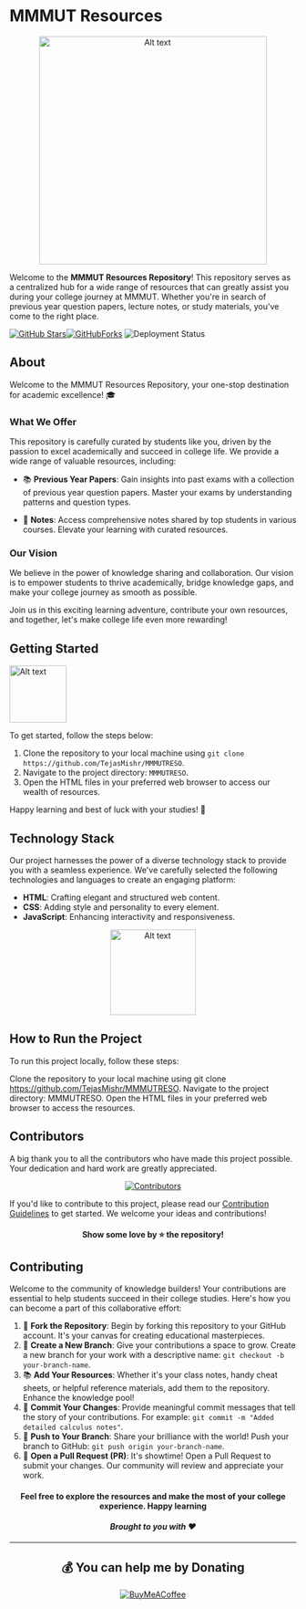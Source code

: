 # MMMUT Resources
<div align="center">
  <img src="https://i0.wp.com/norklan.app/wp-content/uploads/2022/09/102926-support.gif?fit=640%2C640&ssl=1" alt="Alt text" height="400px" width="400" >
</div>

Welcome to the **MMMUT Resources Repository**! This repository serves as a centralized hub for a wide range of resources that can greatly assist you during your college journey at MMMUT. Whether you're in search of previous year question papers, lecture notes, or study materials, you've come to the right place.

[![GitHub Stars](https://img.shields.io/github/stars/TejasMishr/MMMUTRESO?style=social)](https://github.com/TejasMishr/MMMUTRESO/stargazers)[![GitHubForks](https://img.shields.io/github/forks/TejasMishr/MMMUTRESO?style=social)](https://github.com/TejasMishr/MMMUTRESO/network/members) ![Deployment Status](https://img.shields.io/badge/Deployment-Pending-yellow)



## About 

Welcome to the MMMUT Resources Repository, your one-stop destination for academic excellence! 🎓

### What We Offer

This repository is carefully curated by students like you, driven by the passion to excel academically and succeed in college life. We provide a wide range of valuable resources, including:

- 📚 **Previous Year Papers**: Gain insights into past exams with a collection of previous year question papers. Master your exams by understanding patterns and question types.

- 📖 **Notes**: Access comprehensive notes shared by top students in various courses. Elevate your learning with curated resources.


### Our Vision

We believe in the power of knowledge sharing and collaboration. Our vision is to empower students to thrive academically, bridge knowledge gaps, and make your college journey as smooth as possible.

Join us in this exciting learning adventure, contribute your own resources, and together, let's make college life even more rewarding!


  ## Getting Started 
  <div align="left">
  <img src="https://cdn.dribbble.com/users/750408/screenshots/3543947/media/30f32ab9f5f3d9f096a7e407252b65cc.gif" alt="Alt text" height="100px">
  </div>







To get started, follow the steps below:

1. Clone the repository to your local machine using `git clone https://github.com/TejasMishr/MMMUTRESO`.
2. Navigate to the project directory: `MMMUTRESO`.
3. Open the HTML files in your preferred web browser to access our wealth of resources.

Happy learning and best of luck with your studies! 🌟

 ## Technology Stack



Our project harnesses the power of a diverse technology stack to provide you with a seamless experience. We've carefully selected the following technologies and languages to create an engaging platform:

- **HTML**: Crafting elegant and structured web content.
- **CSS**: Adding style and personality to every element.
- **JavaScript**: Enhancing interactivity and responsiveness.
  
 <div align="center">
   <img src="https://wallpapercave.com/dwp1x/wp7833918.jpg" alt="Alt text" height="150px">
  </div>

## How to Run the Project

To run this project locally, follow these steps:

Clone the repository to your local machine using git clone https://github.com/TejasMishr/MMMUTRESO.
Navigate to the project directory: MMMUTRESO.
Open the HTML files in your preferred web browser to access the resources.



## Contributors

A big thank you to all the contributors who have made this project possible. Your dedication and hard work are greatly appreciated.

<div align="center">
  <a href="https://github.com/TejasMishr/MMMUTRESO/graphs/contributors">
    <img src="https://contrib.rocks/image?repo=TejasMishr/MMMUTRESO" alt="Contributors">
  </a>
</div>

If you'd like to contribute to this project, please read our [Contribution Guidelines](CONTRIBUTING.md) to get started. We welcome your ideas and contributions!
<div align="center">
    <h4 align="center">Show some love by ⭐️ the repository!</h4>
</div>

## Contributing

Welcome to the community of knowledge builders! Your contributions are essential to help students succeed in their college studies. Here's how you can become a part of this collaborative effort:

1. 🍴 **Fork the Repository**: Begin by forking this repository to your GitHub account. It's your canvas for creating educational masterpieces.
2. 🌱 **Create a New Branch**: Give your contributions a space to grow. Create a new branch for your work with a descriptive name: `git checkout -b your-branch-name`.
3. 📚 **Add Your Resources**: Whether it's your class notes, handy cheat sheets, or helpful reference materials, add them to the repository. Enhance the knowledge pool!
4. 📝 **Commit Your Changes**: Provide meaningful commit messages that tell the story of your contributions. For example: `git commit -m "Added detailed calculus notes"`.
5. 🚀 **Push to Your Branch**: Share your brilliance with the world! Push your branch to GitHub: `git push origin your-branch-name`.
6. 🔀 **Open a Pull Request (PR)**: It's showtime! Open a Pull Request to submit your changes. Our community will review and appreciate your work.




<div align="center">
  <h4> Feel free to explore the resources and make the most of your college experience. Happy learning</h4>
<div>
<div align="center">
  <h4><p><em>Brought to you with ❤️ </em></p></h3>
</div>

-----

  ## 💰 You can help me by Donating
  [![BuyMeACoffee](https://img.shields.io/badge/Buy%20Me%20a%20Coffee-ffdd00?style=for-the-badge&logo=buy-me-a-coffee&logoColor=black)](https://buymeacoffee.com/tejasmishr) 



 
